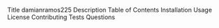 
Title damianramos225
Description
Table of Contents
Installation
Usage
License
Contributing
Tests
Questions
            
            
            
            
            
            
            
            
            